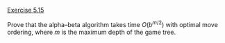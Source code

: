 [Exercise 5.15](ex_15/)

Prove that the alpha–beta algorithm takes time $O(b^{m/2})$ with optimal
move ordering, where $m$ is the maximum depth of the game tree.
